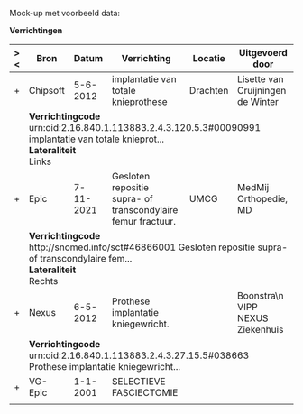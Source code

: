Mock-up met voorbeeld data:<p/>
<b>Verrichtingen</b>
<table class="grid">
<thead>
<tr><th>&gt;&lt;</th>
<th>
Bron
</th>
<th>
Datum
</th>
<th>
Verrichting
</th>
<th>
Locatie
</th>
<th>
Uitgevoerd door
</th>
</tr></thead><tbody>
<tr><td>+</td>
<td>
Chipsoft
</td>
<td>
5-6-2012
</td>
<td>
implantatie van totale knieprothese
</td>
<td>
Drachten
</td>
<td>
Lisette van Cruijningen de Winter
</td>
</tr><tr><td></td><td colspan=5>
<b>Verrichtingcode</b><br/>
urn:oid:2.16.840.1.113883.2.4.3.120.5.3#00090991 implantatie van totale knieprot...<br/>
<b>Lateraliteit</b><br/>
Links<br/>
</td></tr>
<tr><td>+</td>
<td>
Epic
</td>
<td>
7-11-2021
</td>
<td>
Gesloten repositie supra- of transcondylaire femur fractuur.
</td>
<td>
UMCG
</td>
<td>
MedMij Orthopedie, MD
</td>
</tr><tr><td></td><td colspan=5>
<b>Verrichtingcode</b><br/>
http://snomed.info/sct#46866001 Gesloten repositie supra- of transcondylaire fem...<br/>
<b>Lateraliteit</b><br/>
Rechts<br/>
</td></tr>
<tr><td>+</td>
<td>
Nexus
</td>
<td>
6-5-2012
</td>
<td>
Prothese implantatie kniegewricht.
</td>
<td>

</td>
<td>
Boonstra\n VIPP NEXUS Ziekenhuis
</td>
</tr><tr><td></td><td colspan=5>
<b>Verrichtingcode</b><br/>
urn:oid:2.16.840.1.113883.2.4.3.27.15.5#038663 Prothese implantatie kniegewricht...<br/>
</td></tr>
<tr><td>+</td>
<td>
VG-Epic
</td>
<td>
1-1-2001
</td>
<td>
SELECTIEVE FASCIECTOMIE
</td>
<td>

</td>
<td>

</td>
</tr><tr><td></td><td colspan=5>
</td></tr>
</tbody>
</table>
